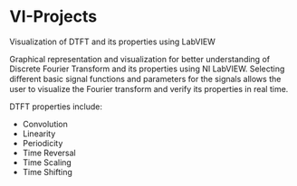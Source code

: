 # VI-Projects
Visualization of DTFT and its properties using LabVIEW

Graphical representation and visualization for better understanding of Discrete Fourier Transform and its properties using NI LabVIEW. Selecting diﬀerent basic signal functions and parameters for the signals allows the user to visualize the Fourier transform and verify its properties in real time.

DTFT properties include:
* Convolution
* Linearity
* Periodicity
* Time Reversal
* Time Scaling
* Time Shifting
